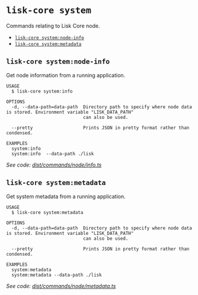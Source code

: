 `lisk-core system`
================

Commands relating to Lisk Core node.

* [`lisk-core system:node-info`](#lisk-core-nodeinfo)
* [`lisk-core system:metadata`](#lisk-core-nodemetadata)

## `lisk-core system:node-info`

Get node information from a running application.

```
USAGE
  $ lisk-core system:info

OPTIONS
  -d, --data-path=data-path  Directory path to specify where node data is stored. Environment variable "LISK_DATA_PATH"
                             can also be used.

  --pretty                   Prints JSON in pretty format rather than condensed.

EXAMPLES
  system:info
  system:info  --data-path ./lisk
```

_See code: [dist/commands/node/info.ts](https://github.com/LiskHQ/lisk-core/blob/v4.0.0-alpha.14/dist/commands/system/node-info.ts)_

## `lisk-core system:metadata`

Get system metadata from a running application.

```
USAGE
  $ lisk-core system:metadata

OPTIONS
  -d, --data-path=data-path  Directory path to specify where node data is stored. Environment variable "LISK_DATA_PATH"
                             can also be used.

  --pretty                   Prints JSON in pretty format rather than condensed.

EXAMPLES
  system:metadata
  system:metadata --data-path ./lisk
```

_See code: [dist/commands/node/metadata.ts](https://github.com/LiskHQ/lisk-core/blob/v4.0.0-alpha.14/dist/commands/system/metadata.ts)_
